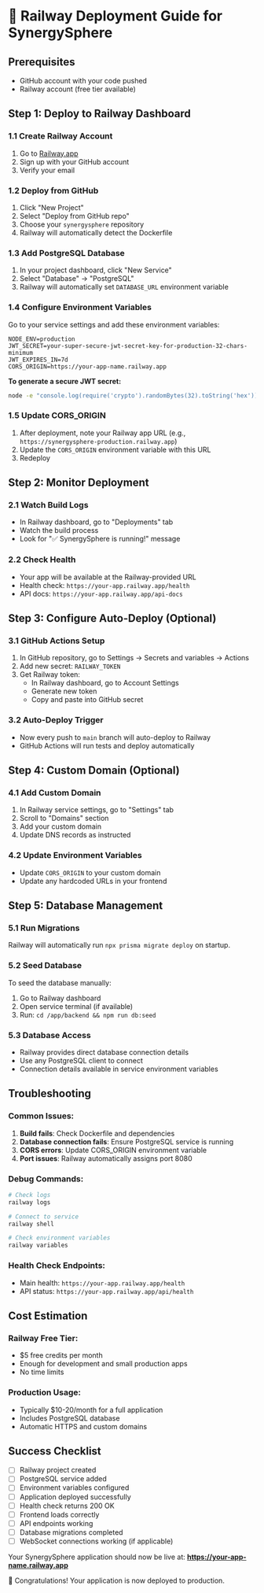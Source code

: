 # 🚀 Railway Deployment Guide for SynergySphere

## Prerequisites
- GitHub account with your code pushed
- Railway account (free tier available)

## Step 1: Deploy to Railway Dashboard

### 1.1 Create Railway Account
1. Go to [Railway.app](https://railway.app)
2. Sign up with your GitHub account
3. Verify your email

### 1.2 Deploy from GitHub
1. Click "New Project"
2. Select "Deploy from GitHub repo"
3. Choose your `synergysphere` repository
4. Railway will automatically detect the Dockerfile

### 1.3 Add PostgreSQL Database
1. In your project dashboard, click "New Service"
2. Select "Database" → "PostgreSQL"
3. Railway will automatically set `DATABASE_URL` environment variable

### 1.4 Configure Environment Variables
Go to your service settings and add these environment variables:

```env
NODE_ENV=production
JWT_SECRET=your-super-secure-jwt-secret-key-for-production-32-chars-minimum
JWT_EXPIRES_IN=7d
CORS_ORIGIN=https://your-app-name.railway.app
```

**To generate a secure JWT secret:**
```bash
node -e "console.log(require('crypto').randomBytes(32).toString('hex'))"
```

### 1.5 Update CORS_ORIGIN
1. After deployment, note your Railway app URL (e.g., `https://synergysphere-production.railway.app`)
2. Update the `CORS_ORIGIN` environment variable with this URL
3. Redeploy

## Step 2: Monitor Deployment

### 2.1 Watch Build Logs
- In Railway dashboard, go to "Deployments" tab
- Watch the build process
- Look for "✅ SynergySphere is running!" message

### 2.2 Check Health
- Your app will be available at the Railway-provided URL
- Health check: `https://your-app.railway.app/health`
- API docs: `https://your-app.railway.app/api-docs`

## Step 3: Configure Auto-Deploy (Optional)

### 3.1 GitHub Actions Setup
1. In GitHub repository, go to Settings → Secrets and variables → Actions
2. Add new secret: `RAILWAY_TOKEN`
3. Get Railway token:
   - In Railway dashboard, go to Account Settings
   - Generate new token
   - Copy and paste into GitHub secret

### 3.2 Auto-Deploy Trigger
- Now every push to `main` branch will auto-deploy to Railway
- GitHub Actions will run tests and deploy automatically

## Step 4: Custom Domain (Optional)

### 4.1 Add Custom Domain
1. In Railway service settings, go to "Settings" tab
2. Scroll to "Domains" section
3. Add your custom domain
4. Update DNS records as instructed

### 4.2 Update Environment Variables
- Update `CORS_ORIGIN` to your custom domain
- Update any hardcoded URLs in your frontend

## Step 5: Database Management

### 5.1 Run Migrations
Railway will automatically run `npx prisma migrate deploy` on startup.

### 5.2 Seed Database
To seed the database manually:
1. Go to Railway dashboard
2. Open service terminal (if available)
3. Run: `cd /app/backend && npm run db:seed`

### 5.3 Database Access
- Railway provides direct database connection details
- Use any PostgreSQL client to connect
- Connection details available in service environment variables

## Troubleshooting

### Common Issues:

1. **Build fails**: Check Dockerfile and dependencies
2. **Database connection fails**: Ensure PostgreSQL service is running
3. **CORS errors**: Update CORS_ORIGIN environment variable
4. **Port issues**: Railway automatically assigns port 8080

### Debug Commands:
```bash
# Check logs
railway logs

# Connect to service
railway shell

# Check environment variables
railway variables
```

### Health Check Endpoints:
- Main health: `https://your-app.railway.app/health`
- API status: `https://your-app.railway.app/api/health`

## Cost Estimation

### Railway Free Tier:
- $5 free credits per month
- Enough for development and small production apps
- No time limits

### Production Usage:
- Typically $10-20/month for a full application
- Includes PostgreSQL database
- Automatic HTTPS and custom domains

## Success Checklist

- [ ] Railway project created
- [ ] PostgreSQL service added
- [ ] Environment variables configured
- [ ] Application deployed successfully
- [ ] Health check returns 200 OK
- [ ] Frontend loads correctly
- [ ] API endpoints working
- [ ] Database migrations completed
- [ ] WebSocket connections working (if applicable)

Your SynergySphere application should now be live at:
**https://your-app-name.railway.app**

🎉 Congratulations! Your application is now deployed to production.
